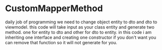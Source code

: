 # CustomMapperMethod
daily job of programming we need to change object entity to dto and dto to viewmodel. this code will take input as your class entity and generate two method. one for entity to dto and other for dto to entity. in this code i am inheriting one interface and creating one constructor if you don't want you can remove that function so it will not generate for you.
